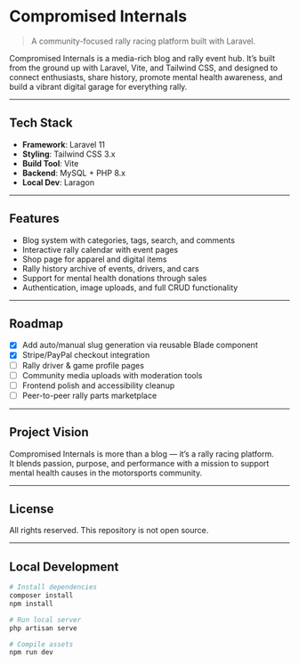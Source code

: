 # Compromised Internals

> A community-focused rally racing platform built with Laravel.

Compromised Internals is a media-rich blog and rally event hub. It’s built from the ground up with Laravel, Vite, and Tailwind CSS, and designed to connect enthusiasts, share history, promote mental health awareness, and build a vibrant digital garage for everything rally.

---

## Tech Stack

- **Framework**: Laravel 11  
- **Styling**: Tailwind CSS 3.x  
- **Build Tool**: Vite  
- **Backend**: MySQL + PHP 8.x  
- **Local Dev**: Laragon  

---

## Features

- Blog system with categories, tags, search, and comments  
- Interactive rally calendar with event pages  
- Shop page for apparel and digital items  
- Rally history archive of events, drivers, and cars  
- Support for mental health donations through sales  
- Authentication, image uploads, and full CRUD functionality  

---

## Roadmap

- [x] Add auto/manual slug generation via reusable Blade component  
- [x] Stripe/PayPal checkout integration  
- [ ] Rally driver & game profile pages  
- [ ] Community media uploads with moderation tools  
- [ ] Frontend polish and accessibility cleanup  
- [ ] Peer-to-peer rally parts marketplace  

---

## Project Vision

Compromised Internals is more than a blog — it’s a rally racing platform.  
It blends passion, purpose, and performance with a mission to support mental health causes in the motorsports community.

---

## License

All rights reserved. This repository is not open source.

---

## Local Development

```bash
# Install dependencies
composer install
npm install

# Run local server
php artisan serve

# Compile assets
npm run dev